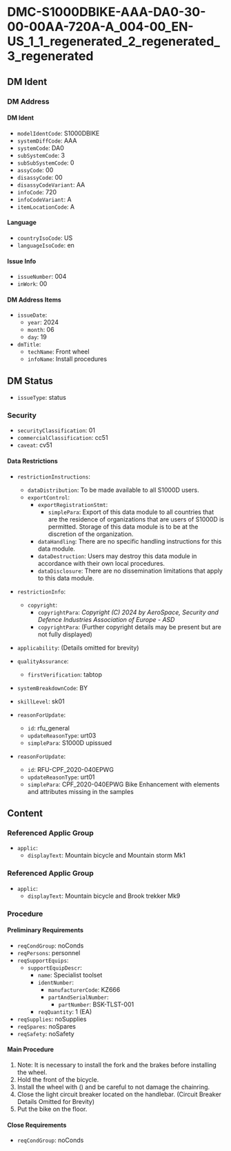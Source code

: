 # DMC-S1000DBIKE-AAA-DA0-30-00-00AA-720A-A_004-00_EN-US_1_1_regenerated_2_regenerated_3_regenerated

## DM Ident

### DM Address

#### DM Ident

*   `modelIdentCode`: S1000DBIKE
*   `systemDiffCode`: AAA
*   `systemCode`: DA0
*   `subSystemCode`: 3
*   `subSubSystemCode`: 0
*   `assyCode`: 00
*   `disassyCode`: 00
*   `disassyCodeVariant`: AA
*   `infoCode`: 720
*   `infoCodeVariant`: A
*   `itemLocationCode`: A

#### Language

*   `countryIsoCode`: US
*   `languageIsoCode`: en

#### Issue Info

*   `issueNumber`: 004
*   `inWork`: 00

#### DM Address Items

*   `issueDate`:
    *   `year`: 2024
    *   `month`: 06
    *   `day`: 19
*   `dmTitle`:
    *   `techName`: Front wheel
    *   `infoName`: Install procedures

## DM Status

*   `issueType`: status

### Security

*   `securityClassification`: 01
*   `commercialClassification`: cc51
*   `caveat`: cv51

#### Data Restrictions

*   `restrictionInstructions`:
    *   `dataDistribution`: To be made available to all S1000D users.
    *   `exportControl`:
        *   `exportRegistrationStmt`:
            *   `simplePara`: Export of this data module to all countries that are the residence of organizations that are users of S1000D is permitted. Storage of this data module is to be at the discretion of the organization.
        *   `dataHandling`: There are no specific handling instructions for this data module.
        *   `dataDestruction`: Users may destroy this data module in accordance with their own local procedures.
        *   `dataDisclosure`: There are no dissemination limitations that apply to this data module.
*   `restrictionInfo`:
    *   `copyright`:
        *   `copyrightPara`: *Copyright (C) 2024 by AeroSpace, Security and Defence Industries Association of Europe - ASD*
        *   `copyrightPara`: (Further copyright details may be present but are not fully displayed)

*   `applicability`: (Details omitted for brevity)

*   `qualityAssurance`:
    *   `firstVerification`: tabtop

*   `systemBreakdownCode`: BY

*   `skillLevel`: sk01

*   `reasonForUpdate`:
    *   `id`: rfu_general
    *   `updateReasonType`: urt03
    *   `simplePara`: S1000D upissued

*   `reasonForUpdate`:
    *   `id`: RFU-CPF_2020-040EPWG
    *   `updateReasonType`: urt01
    *   `simplePara`: CPF_2020-040EPWG Bike Enhancement with elements and attributes missing in the samples

## Content

### Referenced Applic Group

*   `applic`:
    *   `displayText`: Mountain bicycle and Mountain storm Mk1

### Referenced Applic Group

*   `applic`:
    *   `displayText`: Mountain bicycle and Brook trekker Mk9

### Procedure

#### Preliminary Requirements

*   `reqCondGroup`: noConds
*   `reqPersons`: personnel
*   `reqSupportEquips`:
    *   `supportEquipDescr`:
        *   `name`: Specialist toolset
        *   `identNumber`:
            *   `manufacturerCode`: KZ666
            *   `partAndSerialNumber`:
                *   `partNumber`: BSK-TLST-001
        *   `reqQuantity`: 1 (EA)
*   `reqSupplies`: noSupplies
*   `reqSpares`: noSpares
*   `reqSafety`: noSafety

#### Main Procedure

1.  Note: It is necessary to install the fork and the brakes before installing the wheel.
2.  Hold the front of the bicycle.
3.  Install the wheel with (<internalRef internalRefId="seq-0001" internalRefTargetType="irtt05"/>) and be careful to not damage the chainring.
4.  Close the light circuit breaker located on the handlebar. (Circuit Breaker Details Omitted for Brevity)
5.  Put the bike on the floor.

#### Close Requirements

*   `reqCondGroup`: noConds